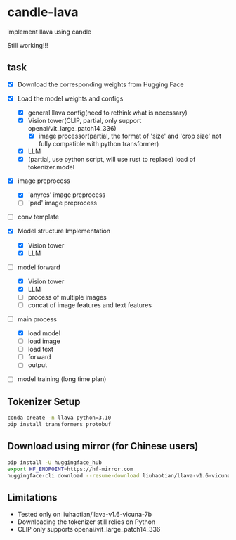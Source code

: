 # candle-lava  
implement llava using candle  

Still working!!!

## task
- [x] Download the corresponding weights from Hugging Face

- [x] Load the model weights and configs
   - [x] general llava config(need to rethink what is necessary)
   - [x] Vision tower(CLIP, partial, only support openai/vit_large_patch14_336)
      - [x] image processor(partial, the format of 'size' and 'crop size' not fully compatible with python transformer)
   - [x] LLM
   - [x] (partial, use python script, will use rust to replace) load of tokenizer.model

- [x] image preprocess
   - [x] 'anyres' image preprocess
   - [ ] 'pad' image preprocess

- [ ] conv template

- [x] Model structure Implementation
   - [x] Vision tower
   - [x] LLM

- [ ] model forward
   - [x] Vision tower
   - [x] LLM
   - [ ] process of multiple images
   - [ ] concat of image features and text features

-[ ] main process
   - [x] load model
   - [ ] load image
   - [ ] load text
   - [ ] forward
   - [ ] output

- [ ] model training (long time plan)
  
## Tokenizer Setup  
```bash  
conda create -n llava python=3.10  
pip install transformers protobuf
```
## Download using mirror (for Chinese users)  
```bash
pip install -U huggingface_hub  
export HF_ENDPOINT=https://hf-mirror.com  
huggingface-cli download --resume-download liuhaotian/llava-v1.6-vicuna-7b
```
## Limitations
* Tested only on liuhaotian/llava-v1.6-vicuna-7b
* Downloading the tokenizer still relies on Python
* CLIP only supports openai/vit_large_patch14_336
